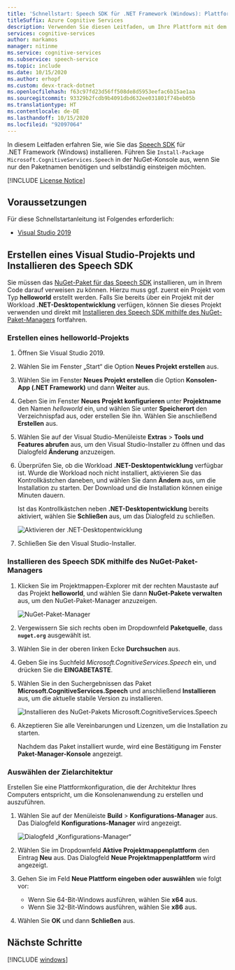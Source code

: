 ```yaml
---
title: 'Schnellstart: Speech SDK für .NET Framework (Windows): Plattformeinrichtung – Speech-Dienst'
titleSuffix: Azure Cognitive Services
description: Verwenden Sie diesen Leitfaden, um Ihre Plattform mit dem Speech Service SDK für C# unter .NET Framework für Windows einzurichten.
services: cognitive-services
author: markamos
manager: nitinme
ms.service: cognitive-services
ms.subservice: speech-service
ms.topic: include
ms.date: 10/15/2020
ms.author: erhopf
ms.custom: devx-track-dotnet
ms.openlocfilehash: f63c97fd23d56ff508de8d5953eefac6b15ae1aa
ms.sourcegitcommit: 93329b2fcdb9b4091dbd632ee031801f74beb05b
ms.translationtype: HT
ms.contentlocale: de-DE
ms.lasthandoff: 10/15/2020
ms.locfileid: "92097064"
---
```

In diesem Leitfaden erfahren Sie, wie Sie das [Speech SDK](~/articles/cognitive-services/speech-service/speech-sdk.md) für .NET Framework (Windows) installieren. Führen Sie `Install-Package Microsoft.CognitiveServices.Speech` in der NuGet-Konsole aus, wenn Sie nur den Paketnamen benötigen und selbständig einsteigen möchten.

[!INCLUDE [License Notice](~/includes/cognitive-services-speech-service-license-notice.md)]

## <a name="prerequisites"></a>Voraussetzungen

Für diese Schnellstartanleitung ist Folgendes erforderlich:

* [Visual Studio 2019](https://visualstudio.microsoft.com/downloads/)

## <a name="create-a-visual-studio-project-and-install-the-speech-sdk"></a>Erstellen eines Visual Studio-Projekts und Installieren des Speech SDK

Sie müssen das [NuGet-Paket für das Speech SDK](https://aka.ms/csspeech/nuget) installieren, um in Ihrem Code darauf verweisen zu können. Hierzu muss ggf. zuerst ein Projekt vom Typ **helloworld** erstellt werden. Falls Sie bereits über ein Projekt mit der Workload **.NET-Desktopentwicklung** verfügen, können Sie dieses Projekt verwenden und direkt mit [Installieren des Speech SDK mithilfe des NuGet-Paket-Managers](#use-nuget-package-manager-to-install-the-speech-sdk) fortfahren.

### <a name="create-helloworld-project"></a>Erstellen eines helloworld-Projekts

1. Öffnen Sie Visual Studio 2019.

1. Wählen Sie im Fenster „Start“ die Option **Neues Projekt erstellen** aus. 

1. Wählen Sie im Fenster **Neues Projekt erstellen** die Option **Konsolen-App (.NET Framework)** und dann **Weiter** aus.

1. Geben Sie im Fenster **Neues Projekt konfigurieren** unter **Projektname** den Namen *helloworld* ein, und wählen Sie unter **Speicherort** den Verzeichnispfad aus, oder erstellen Sie ihn. Wählen Sie anschließend **Erstellen** aus.

1. Wählen Sie auf der Visual Studio-Menüleiste **Extras** > **Tools und Features abrufen** aus, um den Visual Studio-Installer zu öffnen und das Dialogfeld **Änderung** anzuzeigen.

1. Überprüfen Sie, ob die Workload **.NET-Desktopentwicklung** verfügbar ist. Wurde die Workload noch nicht installiert, aktivieren Sie das Kontrollkästchen daneben, und wählen Sie dann **Ändern** aus, um die Installation zu starten. Der Download und die Installation können einige Minuten dauern.

   Ist das Kontrollkästchen neben **.NET-Desktopentwicklung** bereits aktiviert, wählen Sie **Schließen** aus, um das Dialogfeld zu schließen.

   ![Aktivieren der .NET-Desktopentwicklung](~/articles/cognitive-services/speech-service/media/sdk/vs-enable-net-desktop-workload.png)

1. Schließen Sie den Visual Studio-Installer.

### <a name="use-nuget-package-manager-to-install-the-speech-sdk"></a>Installieren des Speech SDK mithilfe des NuGet-Paket-Managers

1. Klicken Sie im Projektmappen-Explorer mit der rechten Maustaste auf das Projekt **helloworld**, und wählen Sie dann **NuGet-Pakete verwalten** aus, um den NuGet-Paket-Manager anzuzeigen.

   ![NuGet-Paket-Manager](~/articles/cognitive-services/speech-service/media/sdk/vs-nuget-package-manager.png)

1. Vergewissern Sie sich rechts oben im Dropdownfeld **Paketquelle**, dass **`nuget.org`** ausgewählt ist.

1. Wählen Sie in der oberen linken Ecke **Durchsuchen** aus.

1. Geben Sie ins Suchfeld *Microsoft.CognitiveServices.Speech* ein, und drücken Sie die **EINGABETASTE**.

1. Wählen Sie in den Suchergebnissen das Paket **Microsoft.CognitiveServices.Speech** und anschließend **Installieren** aus, um die aktuelle stabile Version zu installieren.

   ![Installieren des NuGet-Pakets Microsoft.CognitiveServices.Speech](~/articles/cognitive-services/speech-service/media/sdk/qs-csharp-dotnet-windows-03-nuget-install-1.0.0.png)

1. Akzeptieren Sie alle Vereinbarungen und Lizenzen, um die Installation zu starten.

   Nachdem das Paket installiert wurde, wird eine Bestätigung im Fenster **Paket-Manager-Konsole** angezeigt.

### <a name="choose-target-architecture"></a>Auswählen der Zielarchitektur

Erstellen Sie eine Plattformkonfiguration, die der Architektur Ihres Computers entspricht, um die Konsolenanwendung zu erstellen und auszuführen.

1. Wählen Sie auf der Menüleiste **Build** > **Konfigurations-Manager** aus. Das Dialogfeld **Konfigurations-Manager** wird angezeigt.

   ![Dialogfeld „Konfigurations-Manager“](~/articles/cognitive-services/speech-service/media/sdk/vs-configuration-manager-dialog-box.png)

1. Wählen Sie im Dropdownfeld **Aktive Projektmappenplattform** den Eintrag **Neu** aus. Das Dialogfeld **Neue Projektmappenplattform** wird angezeigt.

1. Gehen Sie im Feld **Neue Plattform eingeben oder auswählen** wie folgt vor:
   - Wenn Sie 64-Bit-Windows ausführen, wählen Sie **x64** aus.
   - Wenn Sie 32-Bit-Windows ausführen, wählen Sie **x86** aus.

1. Wählen Sie **OK** und dann **Schließen** aus.

## <a name="next-steps"></a>Nächste Schritte

[!INCLUDE [windows](../quickstart-list.md)]
